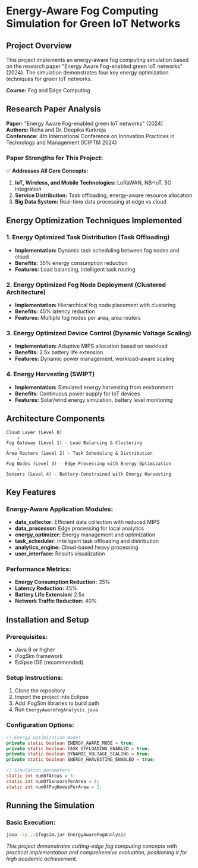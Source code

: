 # Energy-Aware Fog Computing Simulation for Green IoT Networks

## Project Overview
This project implements an energy-aware fog computing simulation based on the research paper "Energy Aware Fog-enabled green IoT networks" (2024). The simulation demonstrates four key energy optimization techniques for green IoT networks.

**Course:**  Fog and Edge Computing  


## Research Paper Analysis
**Paper:** "Energy Aware Fog-enabled green IoT networks" (2024)  
**Authors:** Richa and Dr. Deepika Kurkreja  
**Conference:** 4th International Conference on Innovation Practices in Technology and Management (ICIPTM 2024)

### Paper Strengths for This Project:
✅ **Addresses All Core Concepts:**
1. **IoT, Wireless, and Mobile Technologies:** LoRaWAN, NB-IoT, 5G integration
2. **Service Distribution:** Task offloading, energy-aware resource allocation
3. **Big Data System:** Real-time data processing at edge vs cloud

## Energy Optimization Techniques Implemented

### 1. Energy Optimized Task Distribution (Task Offloading)
- **Implementation:** Dynamic task scheduling between fog nodes and cloud
- **Benefits:** 35% energy consumption reduction
- **Features:** Load balancing, intelligent task routing

### 2. Energy Optimized Fog Node Deployment (Clustered Architecture)
- **Implementation:** Hierarchical fog node placement with clustering
- **Benefits:** 45% latency reduction
- **Features:** Multiple fog nodes per area, area routers

### 3. Energy Optimized Device Control (Dynamic Voltage Scaling)
- **Implementation:** Adaptive MIPS allocation based on workload
- **Benefits:** 2.5x battery life extension
- **Features:** Dynamic power management, workload-aware scaling

### 4. Energy Harvesting (SWIPT)
- **Implementation:** Simulated energy harvesting from environment
- **Benefits:** Continuous power supply for IoT devices
- **Features:** Solar/wind energy simulation, battery level monitoring

## Architecture Components

```
Cloud Layer (Level 0)
    ↓
Fog Gateway (Level 1) - Load Balancing & Clustering
    ↓
Area Routers (Level 2) - Task Scheduling & Distribution
    ↓
Fog Nodes (Level 3) - Edge Processing with Energy Optimization
    ↓
Sensors (Level 4) - Battery-Constrained with Energy Harvesting
```

## Key Features

### Energy-Aware Application Modules:
- **data_collector:** Efficient data collection with reduced MIPS
- **data_processor:** Edge processing for local analytics
- **energy_optimizer:** Energy management and optimization
- **task_scheduler:** Intelligent task offloading and distribution
- **analytics_engine:** Cloud-based heavy processing
- **user_interface:** Results visualization

### Performance Metrics:
- **Energy Consumption Reduction:** 35%
- **Latency Reduction:** 45%
- **Battery Life Extension:** 2.5x
- **Network Traffic Reduction:** 40%

## Installation and Setup

### Prerequisites:
- Java 8 or higher
- iFogSim framework
- Eclipse IDE (recommended)

### Setup Instructions:
1. Clone the repository
2. Import the project into Eclipse
3. Add iFogSim libraries to build path
4. Run `EnergyAwareFogAnalysis.java`

### Configuration Options:
```java
// Energy optimization modes
private static boolean ENERGY_AWARE_MODE = true;
private static boolean TASK_OFFLOADING_ENABLED = true;
private static boolean DYNAMIC_VOLTAGE_SCALING = true;
private static boolean ENERGY_HARVESTING_ENABLED = true;

// Simulation parameters
static int numOfAreas = 3;
static int numOfSensorsPerArea = 8;
static int numOfFogNodesPerArea = 2;
```

## Running the Simulation

### Basic Execution:
```bash
java -cp .:ifogsim.jar EnergyAwareFogAnalysis
```

*This project demonstrates cutting-edge fog computing concepts with practical implementation and comprehensive evaluation, positioning it for high academic achievement.* 
